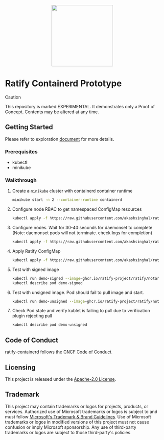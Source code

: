 <div align="center">
<img src="logo.svg" width="200">
</div>

# Ratify Containerd Prototype

> [!CAUTION]
> This repository is marked EXPERIMENTAL. It demonstrates only a Proof of Concept. Contents may be altered at any time.

## Getting Started

Please refer to exploration [document](docs/overview.md) for more details.

### Prerequisites

* kubectl
* minikube

### Walkthrough

1. Create a `minikube` cluster with containerd container runtime

    ```bash
    minikube start -n 2 --container-runtime containerd
    ```

2. Configure node RBAC to get namespaced ConfigMap resources

    ```bash
    kubectl apply -f https://raw.githubusercontent.com/akashsinghal/ratify-containerd/main/k8s-templates/clusterrolebinding.yaml
    ```

3. Configure nodes. Wait for 30-40 seconds for daemonset to complete (Note: daemonset pods will not terminate. check logs for completion)

    ```bash
    kubectl apply -f https://raw.githubusercontent.com/akashsinghal/ratify-containerd/main/k8s-templates/configure-nodes.yaml
    ```

4. Apply Ratify ConfigMap

    ```bash
    kubectl apply -f https://raw.githubusercontent.com/akashsinghal/ratify-containerd/main/k8s-templates/ratify-config.yaml
    ```

5. Test with signed image

    ```bash
    kubectl run demo-signed --image=ghcr.io/ratify-project/ratify/notary-image:signed
    kubectl describe pod demo-signed
    ```

6. Test with unsigned image. Pod should fail to pull image and start.

    ```bash
    kubectl run demo-unsigned --image=ghcr.io/ratify-project/ratify/notary-image:unsigned
    ```

7. Check Pod state and verify kublet is failing to pull due to verification plugin rejecting pull

    ```bash
    kubectl describe pod demo-unsigned
    ```


## Code of Conduct

ratify-containerd follows the [CNCF Code of Conduct](https://github.com/cncf/foundation/blob/master/code-of-conduct.md).

## Licensing

This project is released under the [Apache-2.0 License](./LICENSE).

## Trademark

This project may contain trademarks or logos for projects, products, or services. Authorized use of Microsoft trademarks or logos is subject to and must follow [Microsoft's Trademark & Brand Guidelines][microsoft-trademark]. Use of Microsoft trademarks or logos in modified versions of this project must not cause confusion or imply Microsoft sponsorship. Any use of third-party trademarks or logos are subject to those third-party's policies.

[microsoft-trademark]: https://www.microsoft.com/legal/intellectualproperty/trademarks
